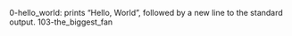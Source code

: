 0-hello_world: prints “Hello, World”, followed by a new line to the standard output.
103-the_biggest_fan
